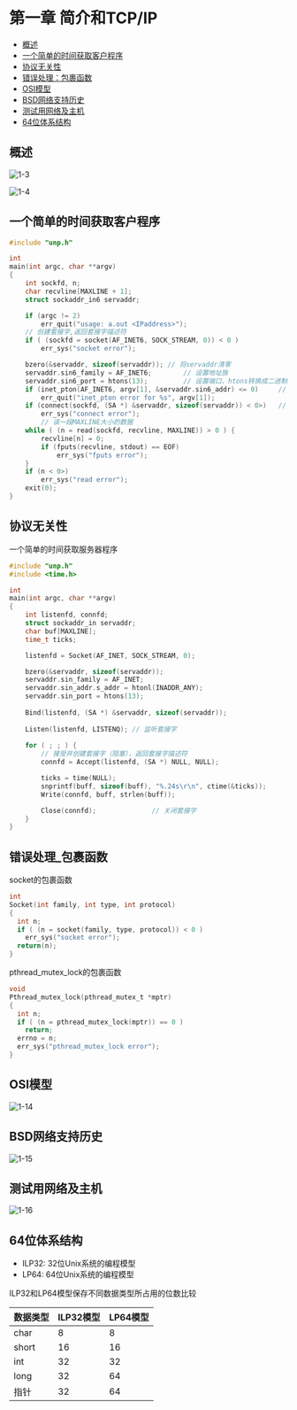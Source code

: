 # 第一章 简介和TCP/IP

- [概述](#概述)
- [一个简单的时间获取客户程序](#一个简单的时间获取客户程序)
- [协议无关性](#协议无关性)
- [错误处理：包裹函数](#错误处理_包裹函数)
- [OSI模型](#OSI模型)
- [BSD网络支持历史](#BSD网络支持历史)
- [测试用网络及主机](#测试用网络及主机)
- [64位体系结构](#64位体系结构)




## 概述

![1-3](RES/1-3.png)

![1-4](RES/1-4.png)



## 一个简单的时间获取客户程序

```c
#include "unp.h"

int
main(int argc, char **argv)
{
    int sockfd, n;
    char recvline[MAXLINE + 1];
    struct sockaddr_in6 servaddr;

    if (argc != 2) 
        err_quit("usage: a.out <IPaddress>");
  	// 创建套接字,返回套接字描述符
    if ( (sockfd = socket(AF_INET6, SOCK_STREAM, 0)) < 0 ) 
        err_sys("socket error");

    bzero(&servaddr, sizeof(servaddr)); // 将servaddr清零
    servaddr.sin6_family = AF_INET6; 		// 设置地址族
    servaddr.sin6_port = htons(13); 		// 设置端口，htons转换成二进制形式
    if (inet_pton(AF_INET6, argv[1], &servaddr.sin6_addr) <= 0) 	// 设置ip
        err_quit("inet_pton error for %s", argv[1]);
    if (connect(sockfd, (SA *) &servaddr, sizeof(servaddr)) < 0>)	// 建立连接
        err_sys("connect error");
		// 读一段MAXLINE大小的数据
    while ( (n = read(sockfd, recvline, MAXLINE)) > 0 ) {
        recvline[n] = 0;
        if (fputs(recvline, stdout) == EOF)
            err_sys("fputs error");
    }
    if (n < 0>)
        err_sys("read error");
    exit(0);
}
```



## 协议无关性

一个简单的时间获取服务器程序

```c
#include "unp.h"
#include <time.h>

int 
main(int argc, char **argv)
{
    int listenfd, connfd;
    struct sockaddr_in servaddr;
    char buf[MAXLINE];
    time_t ticks;

    listenfd = Socket(AF_INET, SOCK_STREAM, 0);

    bzero(&servaddr, sizeof(servaddr));
    servaddr.sin_family = AF_INET;
    servaddr.sin_addr.s_addr = htonl(INADDR_ANY);
    servaddr.sin_port = htons(13);
    
    Bind(listenfd, (SA *) &servaddr, sizeof(servaddr));
    
    Listen(listenfd, LISTENQ); // 监听套接字
    
    for ( ; ; ) {
      	// 接受并创建套接字（阻塞），返回套接字描述符
        connfd = Accept(listenfd, (SA *) NULL, NULL); 

        ticks = time(NULL);
        snprintf(buff, sizeof(buff), "%.24s\r\n", ctime(&ticks));
        Write(connfd, buff, strlen(buff));

        Close(connfd); 				// 关闭套接字
    }
}
```



## 错误处理_包裹函数

socket的包裹函数

```c
int
Socket(int family, int type, int protocol)
{
  int n;
  if ( (n = socket(family, type, protocol)) < 0 )
    err_sys("socket error");
  return(n);
}
```

pthread_mutex_lock的包裹函数

```c
void
Pthread_mutex_lock(pthread_mutex_t *mptr)
{
  int n;
  if ( (n = pthread_mutex_lock(mptr)) == 0 )
    return;
  errno = n;
  err_sys("pthread_mutex_lock error");
}
```

## OSI模型

![1-14](RES/1-14.png)




## BSD网络支持历史

![1-15](RES/1-15.png)



## 测试用网络及主机

![1-16](RES/1-16.png)



## 64位体系结构

- ILP32: 32位Unix系统的编程模型
- LP64: 64位Unix系统的编程模型

ILP32和LP64模型保存不同数据类型所占用的位数比较

| 数据类型 | ILP32模型 | LP64模型 |
| -------- | --------- | -------- |
| char     | 8         | 8        |
| short    | 16        | 16       |
| int      | 32        | 32       |
| long     | 32        | 64       |
| 指针     | 32        | 64       |

